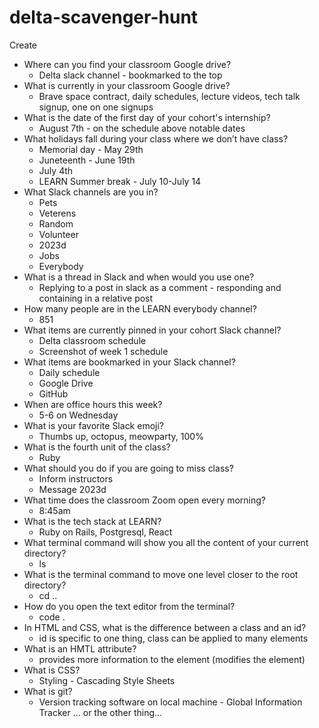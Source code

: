 # delta-scavenger-hunt

Create 
- Where can you find your classroom Google drive?
    - Delta slack channel - bookmarked to the top
- What is currently in your classroom Google drive?
    - Brave space contract, daily schedules, lecture videos, tech talk signup, one on one signups
- What is the date of the first day of your cohort's internship?
    - August 7th - on the schedule above notable dates
- What holidays fall during your class where we don’t have class?
    - Memorial day - May 29th
    - Juneteenth - June 19th
    - July 4th
    - LEARN Summer break - July 10-July 14
- What Slack channels are you in?
    - Pets
    - Veterens
    - Random
    - Volunteer
    - 2023d
    - Jobs
    - Everybody
- What is a thread in Slack and when would you use one?
    - Replying to a post in slack as a comment - responding and containing in a relative post
- How many people are in the LEARN everybody channel?
    - 851
- What items are currently pinned in your cohort Slack channel?
    - Delta classroom schedule
    - Screenshot of week 1 schedule
- What items are bookmarked in your Slack channel?
    - Daily schedule
    - Google Drive
    - GitHub
- When are office hours this week?
    - 5-6 on Wednesday
- What is your favorite Slack emoji?
    - Thumbs up, octopus, meowparty, 100%
- What is the fourth unit of the class?
    - Ruby
- What should you do if you are going to miss class?
    - Inform instructors
    - Message 2023d
- What time does the classroom Zoom open every morning?
    - 8:45am
- What is the tech stack at LEARN?
    - Ruby on Rails, Postgresql, React
- What terminal command will show you all the content of your current directory?
    - ls
- What is the terminal command to move one level closer to the root directory?
    - cd ..
- How do you open the text editor from the terminal?
    - code .
- In HTML and CSS, what is the difference between a class and an id?
    - id is specific to one thing, class can be applied to many elements 
- What is an HMTL attribute?
    - provides more information to the element (modifies the element)
- What is CSS?
    - Styling - Cascading Style Sheets
- What is git?
    - Version tracking software on local machine - Global Information Tracker ... or the other thing...
